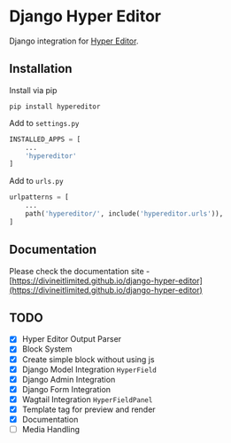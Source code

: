 # Django Hyper Editor

Django integration for [Hyper Editor](https://django-hyper-editor.readthedocs.io/en/latest/).


## Installation

Install via pip

```sybase
pip install hypereditor
```

Add to ``settings.py``
```python
INSTALLED_APPS = [
    ...
    'hypereditor'
]
```

Add to ``urls.py``
```python
urlpatterns = [
    ...
    path('hypereditor/', include('hypereditor.urls')),
]
```

## Documentation

Please check the documentation site - [https://divineitlimited.github.io/django-hyper-editor](https://divineitlimited.github.io/django-hyper-editor)

## TODO
- [x] Hyper Editor Output Parser
- [x] Block System
- [x] Create simple block without using js
- [x] Django Model Integration ``HyperField``
- [x] Django Admin Integration
- [x] Django Form Integration
- [x] Wagtail Integration ``HyperFieldPanel``
- [x] Template tag for preview and render
- [x] Documentation
- [ ] Media Handling
